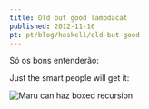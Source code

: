 ```yaml
---
title: Old but good lambdacat
published: 2012-11-16
pt: pt/blog/haskell/old-but-good
---
```


Só os bons entenderão:

Just the smart people will get it:

![Maru can haz boxed recursion](/files/imgs/2012-11_recursive_cats.gif)

